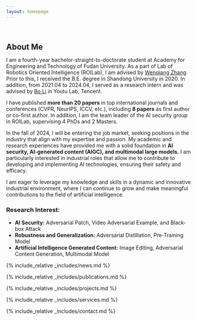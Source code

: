 ```yaml
---
layout: homepage
---
```


<h1 id="about-me"></h1>

<h2 style="margin: 60px 0px 10px;">About Me</h2>

I am a fourth-year bachelor-straight-to-doctorate student at Academy for Engineering and Technology of Fudan University. As a part of Lab of Robotics Oriented Intelligence (ROILab), I am advised by [Wenqiang Zhang](https://scholar.google.com/citations?user=vL-VEJYAAAAJ&hl=en). Prior to this, I received the B.E. degree in Shandong University in 2020. In addition, from 2021.04 to 2024.04, I served as a research intern and was advised by [Bo Li](https://scholar.google.com/citations?user=NVzQ87sAAAAJ&hl=en) in Youtu Lab, Tencent. 

I have published **more than 20 papers** in top international journals and conferences (CVPR, NeurIPS, ICCV, etc.), including **8 papers** as first author or co-first author. In addition, I am the team leader of the AI ​​security group in ROILab, supervising 4 PhDs and 2 Masters.

In the fall of 2024, I will be entering the job market, seeking positions in the industry that align with my expertise and passion. My academic and research experiences have provided me with a solid foundation in **AI security, AI-generated content (AIGC), and multimodal large models.** I am particularly interested in industrial roles that allow me to contribute to developing and implementing AI technologies, ensuring their safety and efficacy. 

I am eager to leverage my knowledge and skills in a dynamic and innovative industrial environment, where I can continue to grow and make meaningful contributions to the field of artificial intelligence.

### Research Interest:
- **AI Security:** Adversarial Patch, Video Adversarial Example, and Black-box Attack
- **Robustness and Generalization:** Adversarial Distillation, Pre-Training Model
- **Artificial Intelligence Generated Content:** Image Editing, Adversarial Content Generation, Multimodal Model



{% include_relative _includes/news.md %}

{% include_relative _includes/publications.md %}

{% include_relative _includes/projects.md %}

{% include_relative _includes/services.md %}


<!-- {% include_relative _includes/conference.md %} -->

{% include_relative _includes/contact.md %}
